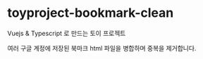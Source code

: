 # toyproject-bookmark-clean

Vuejs & Typescript 로 만드는 토이 프로젝트

여러 구글 계정에 저장된 북마크 html 파일을 병합하며 중복을 제거합니다.
